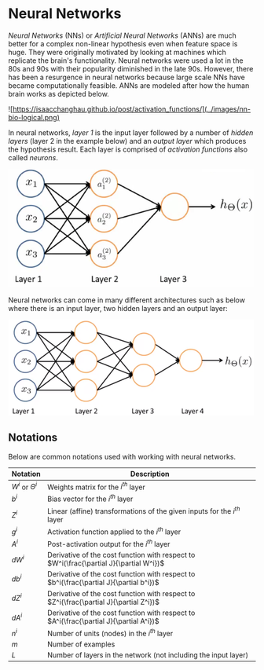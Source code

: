 # Neural Networks

*Neural Networks* (NNs) or *Artificial Neural Networks* (ANNs) are much better for a complex non-linear hypothesis even when feature space is huge. They were originally motivated by looking at machines which replicate the brain's functionality. Neural networks were used a lot in the 80s and 90s with their popularity diminished in the late 90s. However, there has been a resurgence in neural networks because large scale NNs have became computationally feasible. ANNs are modeled after how the human brain works as depicted below.

![https://isaacchanghau.github.io/post/activation_functions/](../images/nn-bio-logical.png)

In neural networks, *layer 1* is the input layer followed by a number of *hidden layers* (layer 2 in the example below) and an *output layer* which produces the hypothesis result. Each layer is comprised of *activation functions* also called *neurons*. 

![Neural Network](../images/neural-network.png)

Neural networks can come in many different architectures such as below where there is an input layer, two hidden layers and an output layer:

![Neural Network](../images/neural-network-arch.png)

## Notations

Below are common notations used with working with neural networks.

| Notation            | Description                                                  |
| ------------------- | ------------------------------------------------------------ |
| $W^i$ or $\Theta^i$ | Weights matrix for the $i^{th}$ layer                        |
| $b^i$               | Bias vector for the $i^{th}$ layer                           |
| $Z^{i}$             | Linear (affine) transformations of the given inputs for the $i^{th}$ layer |
| $g^i$               | Activation function applied to the $i^{th}$ layer            |
| $A^i$               | Post-activation output for the $i^{th}$ layer                |
| $dW^i$              | Derivative of the cost function with respect to $W^i(\frac{\partial J}{\partial W^i})$ |
| $db^i$              | Derivative of the cost function with respect to $b^i(\frac{\partial J}{\partial b^i})$ |
| $dZ^i$              | Derivative of the cost function with respect to $Z^i(\frac{\partial J}{\partial Z^i})$ |
| $dA^i$              | Derivative of the cost function with respect to $A^i(\frac{\partial J}{\partial A^i})$ |
| $n^i$               | Number of units (nodes) in the $i^{th}$ layer                |
| $m$                 | Number of examples                                           |
| $L$                 | Number of layers in the network (not including the input layer) |


